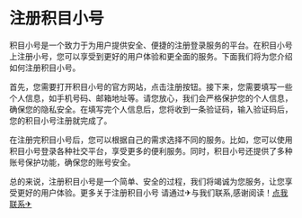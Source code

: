 # 注册积目小号

积目小号是一个致力于为用户提供安全、便捷的注册登录服务的平台。在积目小号上注册小号，您可以享受到更好的用户体验和更全面的服务。下面我们将为您介绍如何注册积目小号。

首先，您需要打开积目小号的官方网站，点击注册按钮。接下来，您需要填写一些个人信息，如手机号码、邮箱地址等。请您放心，我们会严格保护您的个人信息，确保您的隐私安全。在填写完个人信息后，您将收到一条验证码，输入验证码后，您的积目小号注册就完成了。

在注册完积目小号后，您可以根据自己的需求选择不同的服务。比如，您可以使用积目小号登录各种社交平台，享受更多的便利服务。同时，积目小号还提供了多种账号保护功能，确保您的账号安全。

总的来说，注册积目小号是一个简单、安全的过程，我们将竭诚为您服务，让您享受更好的用户体验。更多关于注册积目小号 请通过✈与我们联系,感谢阅读！[点我联系✈](https://www.k02.cc)